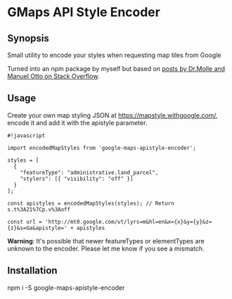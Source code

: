 GMaps API Style Encoder
=========

## Synopsis

Small utility to encode your styles when requesting map tiles from Google

Turned into an npm package by myself but based on [posts by Dr.Molle and Manuel Otto on Stack Overflow](http://stackoverflow.com/questions/29692737/customizing-google-map-tile-server-url).

## Usage

Create your own map styling JSON at https://mapstyle.withgoogle.com/, encode it and add it with the apistyle parameter.

```
#!javascript

import encodedMapStyles from 'google-maps-apistyle-encoder';

styles = [
  {
    "featureType": "administrative.land_parcel",
    "stylers": [{ "visibility": "off" }]
  }
];

const apistyles = encodedMapStyles(styles); // Return s.t%3A21%7Cp.v%3Aoff

const url = 'http://mt0.google.com/vt/lyrs=m&hl=en&x={x}&y={y}&z={z}&s=Ga&apistyle=' + apistyles
```

**Warning**: It's possible that newer featureTypes or elementTypes are unknown to the encoder. Please let me know if you see a mismatch.

## Installation

npm i -S google-maps-apistyle-encoder
